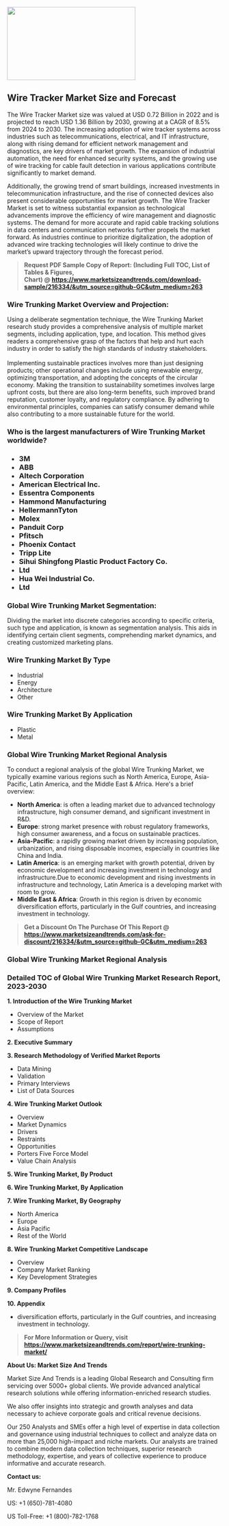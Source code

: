 <p><img class="alignnone size-medium wp-image-20088" src="https://ffe5etoiles.com/wp-content/uploads/2024/12/MST1-300x171.png" alt="" width="300" height="171" /></p><h2>Wire Tracker Market Size and Forecast</h2><p>The Wire Tracker Market size was valued at USD 0.72 Billion in 2022 and is projected to reach USD 1.36 Billion by 2030, growing at a CAGR of 8.5% from 2024 to 2030. The increasing adoption of wire tracker systems across industries such as telecommunications, electrical, and IT infrastructure, along with rising demand for efficient network management and diagnostics, are key drivers of market growth. The expansion of industrial automation, the need for enhanced security systems, and the growing use of wire tracking for cable fault detection in various applications contribute significantly to market demand.</p><p>Additionally, the growing trend of smart buildings, increased investments in telecommunication infrastructure, and the rise of connected devices also present considerable opportunities for market growth. The Wire Tracker Market is set to witness substantial expansion as technological advancements improve the efficiency of wire management and diagnostic systems. The demand for more accurate and rapid cable tracking solutions in data centers and communication networks further propels the market forward. As industries continue to prioritize digitalization, the adoption of advanced wire tracking technologies will likely continue to drive the market’s upward trajectory through the forecast period.</p></p><blockquote id="" class=""><strong>Request PDF Sample Copy of Report: (Including Full TOC, List of Tables &amp; Figures, Chart)&nbsp;@&nbsp;<strong><a href="https://www.marketsizeandtrends.com/download-sample/216334/&utm_source=github-GC&utm_medium=263" target="_blank">https://www.marketsizeandtrends.com/download-sample/216334/&utm_source=github-GC&utm_medium=263</a></strong></strong></blockquote><h3 id="" class="">Wire Trunking Market&nbsp;Overview and Projection:</h3><p id="" class="">Using a deliberate segmentation technique, the Wire Trunking Market research study provides a comprehensive analysis of multiple market segments, including application, type, and location. This method gives readers a comprehensive grasp of the factors that help and hurt each industry in order to satisfy the high standards of industry stakeholders. <br /> <br />Implementing sustainable practices involves more than just designing products; other operational changes include using renewable energy, optimizing transportation, and adopting the concepts of the circular economy. Making the transition to sustainability sometimes involves large upfront costs, but there are also long-term benefits, such improved brand reputation, customer loyalty, and regulatory compliance. By adhering to environmental principles, companies can satisfy consumer demand while also contributing to a more sustainable future for the world.</p><h3 id="" class="">Who is the largest manufacturers of&nbsp;Wire Trunking Market worldwide?</h3><h3 class=""><p><ul><li>3M </li><li> ABB </li><li> Altech Corporation </li><li> American Electrical Inc. </li><li> Essentra Components </li><li> Hammond Manufacturing </li><li> HellermannTyton </li><li> Molex </li><li> Panduit Corp </li><li> Pfitsch </li><li> Phoenix Contact </li><li> Tripp Lite </li><li> Sihui Shingfong Plastic Product Factory Co. </li><li> Ltd </li><li> Hua Wei Industrial Co. </li><li> Ltd</li></ul></p></h3><h3 id="" class="">Global&nbsp;Wire Trunking Market Segmentation:</h3><p id="" class="">Dividing the market into discrete categories according to specific criteria, such type and application, is known as segmentation analysis. This aids in identifying certain client segments, comprehending market dynamics, and creating customized marketing plans.</p><h3 id="" class="">Wire Trunking Market&nbsp;By Type</h3><p><p><ul><li>Industrial</li><li> Energy</li><li> Architecture</li><li> Other</p></li></ul></p></p><h3 id="" class="">Wire Trunking Market&nbsp;By Application</h3><p class=""><p><ul><li>Plastic</li><li> Metal</li></ul></p></p><h3 id="" class="">Global Wire Trunking Market Regional Analysis</h3><p id="" class="">To conduct a regional analysis of the global Wire Trunking Market, we typically examine various regions such as North America, Europe, Asia-Pacific, Latin America, and the Middle East &amp; Africa. Here's a brief overview:</p><ul><li><strong>North America</strong>: is often a leading market due to advanced technology infrastructure, high consumer demand, and significant investment in R&amp;D.</li><li><strong>Europe</strong>: strong market presence with robust regulatory frameworks, high consumer awareness, and a focus on sustainable practices.</li><li><strong>Asia-Pacific</strong>: a rapidly growing market driven by increasing population, urbanization, and rising disposable incomes, especially in countries like China and India.</li><li><strong>Latin America</strong>: is an emerging market with growth potential, driven by economic development and increasing investment in technology and infrastructure.Due to economic development and rising investments in infrastructure and technology, Latin America is a developing market with room to grow.</li><li><strong>Middle East &amp; Africa</strong>: Growth in this region is driven by economic diversification efforts, particularly in the Gulf countries, and increasing investment in technology.</li></ul><blockquote id="" class=""><strong>Get a Discount On The Purchase Of This Report @ <strong><a href="https://www.marketsizeandtrends.com/ask-for-discount/216334/&utm_source=github-GC&utm_medium=263" target="_blank">https://www.marketsizeandtrends.com/ask-for-discount/216334/&utm_source=github-GC&utm_medium=263</a></strong></strong></blockquote><h3 id="" class="">Global Wire Trunking Market Regional Analysis</h3><h3 id="" class="">Detailed TOC of Global Wire Trunking Market Research Report, 2023-2030</h3><p id="" class=""><strong>1. Introduction of the Wire Trunking Market</strong></p><ul><li>Overview of the Market</li><li>Scope of Report</li><li>Assumptions</li></ul><p id="" class=""><strong>2. Executive Summary</strong></p><p id="" class=""><strong>3. Research Methodology of Verified Market Reports</strong></p><ul><li>Data Mining</li><li>Validation</li><li>Primary Interviews</li><li>List of Data Sources</li></ul><p id="" class=""><strong>4. Wire Trunking Market Outlook</strong></p><ul><li>Overview</li><li>Market Dynamics</li><li>Drivers</li><li>Restraints</li><li>Opportunities</li><li>Porters Five Force Model</li><li>Value Chain Analysis</li></ul><p id="" class=""><strong>5. Wire Trunking Market, By Product</strong></p><p id="" class=""><strong>6. Wire Trunking Market, By Application</strong></p><p id="" class=""><strong>7. Wire Trunking Market, By Geography</strong></p><ul><li>North America</li><li>Europe</li><li>Asia Pacific</li><li>Rest of the World</li></ul><p id="" class=""><strong>8. Wire Trunking Market Competitive Landscape</strong></p><ul><li>Overview</li><li>Company Market Ranking</li><li>Key Development Strategies</li></ul><p id="" class=""><strong>9. Company Profiles</strong></p><p id="" class=""><strong>10. Appendix</strong></p><ul><li>diversification efforts, particularly in the Gulf countries, and increasing investment in technology.</li></ul><blockquote id="" class=""><strong>For More Information or Query, visit <strong><strong><a href="https://www.marketsizeandtrends.com/report/wire-trunking-market/" target="_blank">https://www.marketsizeandtrends.com/report/wire-trunking-market/</a></strong></strong></strong></blockquote><p id="" class=""><strong>About Us: Market Size And Trends</strong></p><p id="" class="">Market Size And Trends is a leading Global Research and Consulting firm servicing over 5000+ global clients. We provide advanced analytical research solutions while offering information-enriched research studies.</p><p id="" class="">We also offer insights into strategic and growth analyses and data necessary to achieve corporate goals and critical revenue decisions.</p><p id="" class="">Our 250 Analysts and SMEs offer a high level of expertise in data collection and governance using industrial techniques to collect and analyze data on more than 25,000 high-impact and niche markets. Our analysts are trained to combine modern data collection techniques, superior research methodology, expertise, and years of collective experience to produce informative and accurate research.</p><p id="" class=""><strong>Contact us:</strong></p><p id="" class="">Mr. Edwyne Fernandes</p><p id="" class="">US: +1 (650)-781-4080</p><p id="" class="">US Toll-Free: +1 (800)-782-1768</p>
